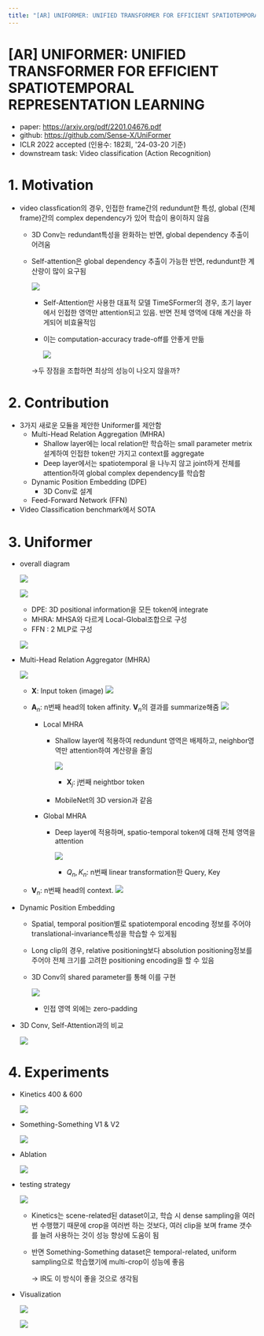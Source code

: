 ```yaml
---
title: "[AR] UNIFORMER: UNIFIED TRANSFORMER FOR EFFICIENT SPATIOTEMPORAL REPRESENTATION LEARNING"
---
```

# [AR] UNIFORMER: UNIFIED TRANSFORMER FOR EFFICIENT SPATIOTEMPORAL REPRESENTATION LEARNING

- paper: https://arxiv.org/pdf/2201.04676.pdf
- github: https://github.com/Sense-X/UniFormer
- ICLR 2022 accepted (인용수: 182회, '24-03-20 기준)
- downstream task: Video classification (Action Recognition)

# 1. Motivation

- video classfication의 경우, 인접한 frame간의 redundunt한 특성, global (전체 frame)간의 complex dependency가 있어 학습이 용이하지 않음

  - 3D Conv는 redundant특성을 완화하는 반면, global dependency 추출이 어려움

  - Self-attention은 global dependency 추출이 가능한 반면, redundunt한 계산량이 많이 요구됨

    ![](../images/2024-03-20/image-20240320224904227.png)

    - Self-Attention만 사용한 대표적 모델 TimeSFormer의 경우, 초기 layer에서 인접한 영역만 attention되고 있음. 반면 전체 영역에 대해 계산을 하게되어 비효율적임

    - 이는 computation-accuracy trade-off를 안좋게 만듦

      ![](../images/2024-03-20/image-20240320225204657.png)

    $\to$두 장점을 조합하면 최상의 성능이 나오지 않을까?

# 2. Contribution

- 3가지 새로운 모듈을 제안한 Uniformer를 제안함
  - Multi-Head Relation Aggregation (MHRA)
    - Shallow layer에는 local relation만 학습하는 small parameter metrix 설계하여 인접한 token만 가지고 context를 aggregate
    - Deep layer에서는 spatiotemporal 을 나누지 않고 joint하게 전체를 attention하여 global complex dependency를 학습함
  - Dynamic Position Embedding (DPE)
    - 3D Conv로 설계
  - Feed-Forward Network (FFN)
- Video Classification benchmark에서 SOTA

# 3. Uniformer

- overall diagram

  ![](../images/2024-03-20/image-20240320225658484.png)

  ![](../images/2024-03-20/image-20240320225712872.png)

  - DPE: 3D positional information을 모든 token에 integrate
  - MHRA: MHSA와 다르게 Local-Global조합으로 구성
  - FFN : 2 MLP로 구성

  ![](../images/2024-03-20/image-20240320225728568.png)

- Multi-Head Relation Aggregator  (MHRA)

  ![](../images/2024-03-20/image-20240320231845615.png)

  - **X**: Input token (image) ![](../images/2024-03-20/image-20240320231905132.png)

  - **A**$_n$: n번째 head의 token affinity. **V**$_n$의 결과를 summarize해줌 ![](../images/2024-03-20/image-20240320232039190.png)

    - Local MHRA

      - Shallow layer에 적용하여 redundunt 영역은 배제하고, neighbor영역만 attention하여 계산량을 줄임

        ![](../images/2024-03-20/image-20240320232201604.png)

        - **X**$_j$: j번째 neightbor token

      - MobileNet의 3D  version과 같음

    - Global MHRA 

      - Deep layer에 적용하며, spatio-temporal token에 대해 전체 영역을 attention

        ![](../images/2024-03-20/image-20240320232329305.png)

        - $Q_n, K_n$: n번째 linear transformation한 Query, Key

  - **V**$_n$: n번째 head의 context. ![](../images/2024-03-20/image-20240320232110697.png)

- Dynamic Position Embedding

  - Spatial, temporal position별로 spatiotemporal encoding 정보를 주어야 translational-invariance특성을 학습할 수 있게됨

  - Long clip의 경우, relative positioning보다 absolution positioning정보를 주어야 전체 크기를 고려한 positioning encoding을 할 수 있음

  - 3D Conv의 shared parameter를 통해 이를 구현

    ![](../images/2024-03-20/image-20240320232655067.png)

    - 인접 영역 외에는 zero-padding

- 3D Conv, Self-Attention과의 비교

  ![](../images/2024-03-20/image-20240320232745794.png)

# 4. Experiments

- Kinetics 400 & 600

  ![](../images/2024-03-20/image-20240320232808012.png)

- Something-Something V1 & V2

  ![](../images/2024-03-20/image-20240320232832669.png)

- Ablation

  ![](../images/2024-03-20/image-20240320232851138.png)

- testing strategy

  ![](../images/2024-03-20/image-20240320233000353.png)

  - Kinetics는 scene-related된 dataset이고, 학습 시 dense sampling을 여러번 수행했기 때문에 crop을 여러번 하는 것보다, 여러 clip을 보며 frame 갯수를 늘려 사용하는 것이 성능 향상에 도움이 됨

  - 반면 Something-Something dataset은 temporal-related, uniform sampling으로 학습했기에 multi-crop이 성능에 좋음

    $\to$ IR도 이 방식이 좋을 것으로 생각됨

- Visualization

  ![](../images/2024-03-20/image-20240320233355410.png)

  ![](../images/2024-03-20/image-20240320233412054.png)
